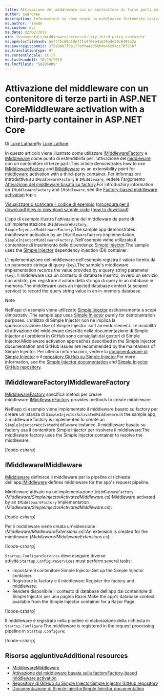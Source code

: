 ```yaml
---
title: Attivazione del middleware con un contenitore di terze parti in ASP.NET Core
author: guardrex
description: Informazioni su come usare un middleware fortemente tipizzato con un'attivazione basata su factory e un contenitore di terze parti in ASP.NET Core.
ms.author: riande
ms.custom: mvc
ms.date: 02/02/2018
uid: fundamentals/middleware/extensibility-third-party-container
ms.openlocfilehash: 6af775c66a1de7f1a4f06a4a639ade20c6493b2a
ms.sourcegitcommit: 375e9a67f5e1f7b0faaa056b4b46294cc70f55b7
ms.translationtype: HT
ms.contentlocale: it-IT
ms.lasthandoff: 10/29/2018
ms.locfileid: "50206809"
---
```

# <a name="middleware-activation-with-a-third-party-container-in-aspnet-core"></a><span data-ttu-id="c6819-103">Attivazione del middleware con un contenitore di terze parti in ASP.NET Core</span><span class="sxs-lookup"><span data-stu-id="c6819-103">Middleware activation with a third-party container in ASP.NET Core</span></span>

<span data-ttu-id="c6819-104">Di [Luke Latham](https://github.com/guardrex)</span><span class="sxs-lookup"><span data-stu-id="c6819-104">By [Luke Latham](https://github.com/guardrex)</span></span>

<span data-ttu-id="c6819-105">In questo articolo viene illustrato come utilizzare [IMiddlewareFactory](/dotnet/api/microsoft.aspnetcore.http.imiddlewarefactory) e [IMiddleware](/dotnet/api/microsoft.aspnetcore.http.imiddleware) come punto di estendibilità per l'attivazione del [middleware](xref:fundamentals/middleware/index) con un contenitore di terze parti.</span><span class="sxs-lookup"><span data-stu-id="c6819-105">This article demonstrates how to use [IMiddlewareFactory](/dotnet/api/microsoft.aspnetcore.http.imiddlewarefactory) and [IMiddleware](/dotnet/api/microsoft.aspnetcore.http.imiddleware) as an extensibility point for [middleware](xref:fundamentals/middleware/index) activation with a third-party container.</span></span> <span data-ttu-id="c6819-106">Per informazioni introduttive su `IMiddlewareFactory` e `IMiddleware`, vedere l'argomento [Attivazione del middleware basata su factory](xref:fundamentals/middleware/extensibility).</span><span class="sxs-lookup"><span data-stu-id="c6819-106">For introductory information on `IMiddlewareFactory` and `IMiddleware`, see the [Factory-based middleware activation](xref:fundamentals/middleware/extensibility) topic.</span></span>

<span data-ttu-id="c6819-107">[Visualizzare o scaricare il codice di esempio](https://github.com/aspnet/Docs/tree/master/aspnetcore/fundamentals/middleware/extensibility-third-party-container/sample) ([procedura per il download](xref:index#how-to-download-a-sample))</span><span class="sxs-lookup"><span data-stu-id="c6819-107">[View or download sample code](https://github.com/aspnet/Docs/tree/master/aspnetcore/fundamentals/middleware/extensibility-third-party-container/sample) ([how to download](xref:index#how-to-download-a-sample))</span></span>

<span data-ttu-id="c6819-108">L'app di esempio illustra l'attivazione del middleware da parte di un'implementazione `IMiddlewareFactory`, `SimpleInjectorMiddlewareFactory`.</span><span class="sxs-lookup"><span data-stu-id="c6819-108">The sample app demonstrates middleware activation by an `IMiddlewareFactory` implementation, `SimpleInjectorMiddlewareFactory`.</span></span> <span data-ttu-id="c6819-109">Nell'esempio viene utilizzato il contenitore di inserimento delle dipendenze [Simple Injector](https://simpleinjector.org).</span><span class="sxs-lookup"><span data-stu-id="c6819-109">The sample uses the [Simple Injector](https://simpleinjector.org) dependency injection (DI) container.</span></span>

<span data-ttu-id="c6819-110">L'implementazione del middleware nell'esempio registra il valore fornito da un parametro stringa di query (`key`).</span><span class="sxs-lookup"><span data-stu-id="c6819-110">The sample's middleware implementation records the value provided by a query string parameter (`key`).</span></span> <span data-ttu-id="c6819-111">Il middleware usa un contesto di database inserito, ovvero un servizio con ambito, per registrare il valore della stringa di query in un database in memoria.</span><span class="sxs-lookup"><span data-stu-id="c6819-111">The middleware uses an injected database context (a scoped service) to record the query string value in an in-memory database.</span></span>

> [!NOTE]
> <span data-ttu-id="c6819-112">Nell'app di esempio viene utilizzato [Simple Injector](https://github.com/simpleinjector/SimpleInjector) esclusivamente a scopi dimostrativi.</span><span class="sxs-lookup"><span data-stu-id="c6819-112">The sample app uses [Simple Injector](https://github.com/simpleinjector/SimpleInjector) purely for demonstration purposes.</span></span> <span data-ttu-id="c6819-113">L'utilizzo di Simple Injector non ne implica la sponsorizzazione.</span><span class="sxs-lookup"><span data-stu-id="c6819-113">Use of Simple Injector isn't an endorsement.</span></span> <span data-ttu-id="c6819-114">Le modalità di attivazione del middleware descritte nella documentazione di Simple Injector e i problemi in GitHub sono consigliati dai gestori di Simple Injector.</span><span class="sxs-lookup"><span data-stu-id="c6819-114">Middleware activation approaches described in the Simple Injector documentation and GitHub issues are recommended by the maintainers of Simple Injector.</span></span> <span data-ttu-id="c6819-115">Per ulteriori informazioni, vedere la [documentazione di Simple Injector](https://simpleinjector.readthedocs.io/en/latest/index.html) e il [repository GitHub su Simple Injector](https://github.com/simpleinjector/SimpleInjector).</span><span class="sxs-lookup"><span data-stu-id="c6819-115">For more information, see the [Simple Injector documentation](https://simpleinjector.readthedocs.io/en/latest/index.html) and [Simple Injector GitHub repository](https://github.com/simpleinjector/SimpleInjector).</span></span>

## <a name="imiddlewarefactory"></a><span data-ttu-id="c6819-116">IMiddlewareFactory</span><span class="sxs-lookup"><span data-stu-id="c6819-116">IMiddlewareFactory</span></span>

<span data-ttu-id="c6819-117">[IMiddlewareFactory](/dotnet/api/microsoft.aspnetcore.http.imiddlewarefactory) specifica metodi per creare middleware.</span><span class="sxs-lookup"><span data-stu-id="c6819-117">[IMiddlewareFactory](/dotnet/api/microsoft.aspnetcore.http.imiddlewarefactory) provides methods to create middleware.</span></span>

<span data-ttu-id="c6819-118">Nell'app di esempio viene implementato il middleware basato su factory per creare un'istanza di `SimpleInjectorActivatedMiddleware`.</span><span class="sxs-lookup"><span data-stu-id="c6819-118">In the sample app, a middleware factory is implemented to create an `SimpleInjectorActivatedMiddleware` instance.</span></span> <span data-ttu-id="c6819-119">Il middleware basato su factory usa il contenitore Simple Injector per risolvere il middleware:</span><span class="sxs-lookup"><span data-stu-id="c6819-119">The middleware factory uses the Simple Injector container to resolve the middleware:</span></span>

[!code-csharp[](extensibility-third-party-container/sample/Middleware/SimpleInjectorMiddlewareFactory.cs?name=snippet1&highlight=5-8,12)]

## <a name="imiddleware"></a><span data-ttu-id="c6819-120">IMiddleware</span><span class="sxs-lookup"><span data-stu-id="c6819-120">IMiddleware</span></span>

<span data-ttu-id="c6819-121">[IMiddleware](/dotnet/api/microsoft.aspnetcore.http.imiddleware) definisce il middleware per la pipeline di richieste dell'app.</span><span class="sxs-lookup"><span data-stu-id="c6819-121">[IMiddleware](/dotnet/api/microsoft.aspnetcore.http.imiddleware) defines middleware for the app's request pipeline.</span></span>

<span data-ttu-id="c6819-122">Middleware attivato da un'implementazione `IMiddlewareFactory` (*Middleware/SimpleInjectorActivatedMiddleware.cs*):</span><span class="sxs-lookup"><span data-stu-id="c6819-122">Middleware activated by an `IMiddlewareFactory` implementation (*Middleware/SimpleInjectorActivatedMiddleware.cs*):</span></span>

[!code-csharp[](extensibility-third-party-container/sample/Middleware/SimpleInjectorActivatedMiddleware.cs?name=snippet1)]

<span data-ttu-id="c6819-123">Per il middleware viene creata un'estensione (*Middleware/MiddlewareExtensions.cs*):</span><span class="sxs-lookup"><span data-stu-id="c6819-123">An extension is created for the middleware (*Middleware/MiddlewareExtensions.cs*):</span></span>

[!code-csharp[](extensibility-third-party-container/sample/Middleware/MiddlewareExtensions.cs?name=snippet1)]

<span data-ttu-id="c6819-124">`Startup.ConfigureServices` deve eseguire diverse attività:</span><span class="sxs-lookup"><span data-stu-id="c6819-124">`Startup.ConfigureServices` must perform several tasks:</span></span>

* <span data-ttu-id="c6819-125">Impostare il contenitore Simple Injector.</span><span class="sxs-lookup"><span data-stu-id="c6819-125">Set up the Simple Injector container.</span></span>
* <span data-ttu-id="c6819-126">Registrare la factory e il middleware.</span><span class="sxs-lookup"><span data-stu-id="c6819-126">Register the factory and middleware.</span></span>
* <span data-ttu-id="c6819-127">Rendere disponibile il contesto di database dell'app dal contenitore di Simple Injector per una pagina Razor.</span><span class="sxs-lookup"><span data-stu-id="c6819-127">Make the app's database context available from the Simple Injector container for a Razor Page.</span></span>

[!code-csharp[](extensibility-third-party-container/sample/Startup.cs?name=snippet1)]

<span data-ttu-id="c6819-128">Il middleware è registrato nella pipeline di elaborazione della richiesta in `Startup.Configure`:</span><span class="sxs-lookup"><span data-stu-id="c6819-128">The middleware is registered in the request processing pipeline in `Startup.Configure`:</span></span>

[!code-csharp[](extensibility-third-party-container/sample/Startup.cs?name=snippet2&highlight=13)]

## <a name="additional-resources"></a><span data-ttu-id="c6819-129">Risorse aggiuntive</span><span class="sxs-lookup"><span data-stu-id="c6819-129">Additional resources</span></span>

* [<span data-ttu-id="c6819-130">Middleware</span><span class="sxs-lookup"><span data-stu-id="c6819-130">Middleware</span></span>](xref:fundamentals/middleware/index)
* [<span data-ttu-id="c6819-131">Attivazione del middleware basata sulla factory</span><span class="sxs-lookup"><span data-stu-id="c6819-131">Factory-based middleware activation</span></span>](xref:fundamentals/middleware/extensibility)
* [<span data-ttu-id="c6819-132">Repository di GitHub su Simple Injector</span><span class="sxs-lookup"><span data-stu-id="c6819-132">Simple Injector GitHub repository</span></span>](https://github.com/simpleinjector/SimpleInjector)
* [<span data-ttu-id="c6819-133">Documentazione di Simple Injector</span><span class="sxs-lookup"><span data-stu-id="c6819-133">Simple Injector documentation</span></span>](https://simpleinjector.readthedocs.io/en/latest/index.html)

